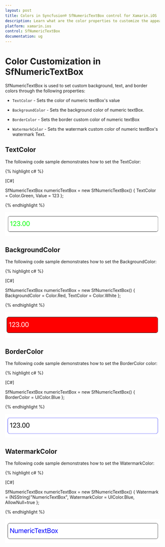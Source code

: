 ```yaml
---
layout: post
title: Colors in Syncfusion® SfNumericTextBox control for Xamarin.iOS
description: Learn what are the color properties to customize the appearence of SfNumericTextBox in Xamarin.iOS platform.
platform: xamarin.ios
control: SfNumericTextBox
documentation: ug
---
```

# Color Customization in SfNumericTextBox

SfNumericTextBox is used to set custom background, text, and border colors through the following properties:

* `TextColor` - Sets the color of numeric textBox's value

* `BackgroundColor` - Sets the background color of numeric textBox.

* `BorderColor` - Sets the border custom color of numeric textBox

* `WatermarkColor` - Sets the watermark custom color of numeric textBox's watermark Text.

## TextColor

The following code sample demonstrates how to set the TextColor:

{% highlight c# %}

[C#]

SfNumericTextBox numericTextBox = new SfNumericTextBox()
{
	TextColor = Color.Green,
	Value = 123
};

{% endhighlight %}

![Display the SfNumericTextBox with TextColor](images/textcolor.png)

## BackgroundColor

The following code sample demonstrates how to set the BackgroundColor:

{% highlight c# %}

[C#]

SfNumericTextBox numericTextBox = new SfNumericTextBox()
{
	BackgroundColor = Color.Red,
	TextColor = Color.White
};

{% endhighlight %}

![Display the SfNumericTextBox with BackgroundColor](images/backgroundcolor.png)

## BorderColor

The following code sample demonstrates how to set the BorderColor color:

{% highlight c# %}

[C#]

SfNumericTextBox numericTextBox = new SfNumericTextBox()
{
	BorderColor = UIColor.Blue
};

{% endhighlight %}

![Display the SfNumericTextBox with BorderColor](images/bordercolor.png)

## WatermarkColor

The following code sample demonstrates how to set the WatermarkColor:

{% highlight c# %}

[C#]

SfNumericTextBox numericTextBox = new SfNumericTextBox()
{
	Watermark = (NSString)"NumericTextBox",
	WatermarkColor = UIColor.Blue,
	AllowNull=true
};

{% endhighlight %}

![Display the SfNumericTextBox with WatermarkColor](images/watermarkcolor.png)
